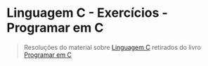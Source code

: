 # Linguagem C - Exercícios - Programar em C

> Resoluções do material sobre [Linguagem C](/material/linguagem-C) retirados do livro [Programar em C](https://pt.wikibooks.org/wiki/Programar_em_C)
